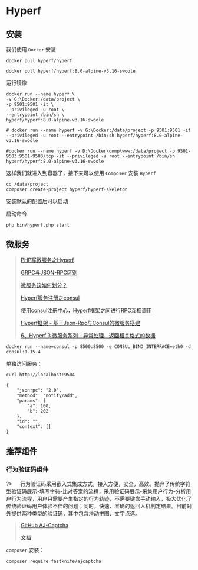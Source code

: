 # Hyperf

## 安装

我们使用 `Docker` 安装

```shell
docker pull hyperf/hyperf

docker pull hyperf/hyperf:8.0-alpine-v3.16-swoole
```

运行镜像

```shell
docker run --name hyperf \
-v G:\Docker:/data/project \
-p 9501:9501 -it \
--privileged -u root \
--entrypoint /bin/sh \
hyperf/hyperf:8.0-alpine-v3.16-swoole

# docker run --name hyperf -v G:\Docker:/data/project -p 9501:9501 -it --privileged -u root --entrypoint /bin/sh hyperf/hyperf:8.0-alpine-v3.16-swoole

#docker run --name hyperf -v D:\Docker\dnmp\www:/data/project -p 9501-9503:9501-9503/tcp -it --privileged -u root --entrypoint /bin/sh hyperf/hyperf:8.0-alpine-v3.16-swoole
```

这样我们就进入到容器了，接下来可以使用 `Composer` 安装 `Hyperf`

```shell
cd /data/project
composer create-project hyperf/hyperf-skeleton
```

安装默认的配置后可以启动

启动命令

```shell
php bin/hyperf.php start
```



## 微服务

> [PHP写微服务之Hyperf](https://developer.aliyun.com/article/1279660)
>
> [GRPC与JSON-RPC区别 ](https://www.cnblogs.com/zccst/p/17070821.html)
>
> [微服务该如何划分？](https://www.zhihu.com/question/406526550/answer/3053339638?utm_id=0)
>
> [Hyperf服务注册之consul](https://www.imooc.com/article/322509)
>
> [使用consul注册中心，Hyperf框架之间进行RPC互相调用](https://juejin.cn/post/7125274400676380709)
>
> [Hyperf框架 - 基于Json-Rpc与Consul的微服务搭建](https://blog.csdn.net/raoxiaoya/article/details/107718941)
>
> [6、Hyperf 3 微服务系列 - 异常处理，返回相关格式的数据](https://ziruchu.com/art/661)



```shell
docker run --name=consul -p 8500:8500 -e CONSUL_BIND_INTERFACE=eth0 -d consul:1.15.4
```

单独访问服务：
```shell
curl http://localhost:9504

{
    "jsonrpc": "2.0",
    "method": "notify/add",
    "params": {
        "a": 100,
        "b": 202
    },
    "id": "",
    "context": []
}
```



## 推荐组件

### 行为验证码组件

?>   行为验证码采用嵌入式集成方式，接入方便，安全，高效。抛弃了传统字符型验证码展示-填写字符-比对答案的流程，采用验证码展示-采集用户行为-分析用户行为流程，用户只需要产生指定的行为轨迹，不需要键盘手动输入，极大优化了传统验证码用户体验不佳的问题；同时，快速、准确的返回人机判定结果。目前对外提供两种类型的验证码，其中包含滑动拼图、文字点选。

>  [GitHub AJ-Captcha](https://github.com/anji-plus/captcha)
>
> [文档](https://ajcaptcha.beliefteam.cn/captcha-doc/)

`composer` 安装：

```shell
composer require fastknife/ajcaptcha
```


